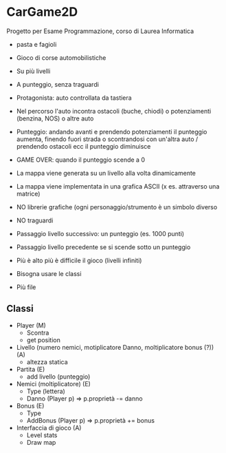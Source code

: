 # CarGame2D

Progetto per Esame Programmazione, corso di Laurea Informatica

- pasta e fagioli
- Gioco di corse automobilistiche
- Su più livelli
- A punteggio, senza traguardi
- Protagonista: auto controllata da tastiera
- Nel percorso l'auto incontra ostacoli (buche, chiodi) o potenziamenti (benzina, NOS) o altre auto
- Punteggio: andando avanti e prendendo potenziamenti il punteggio aumenta, finendo fuori strada o scontrandosi con un'altra auto / prendendo ostacoli ecc il punteggio diminuisce
- GAME OVER: quando il punteggio scende a 0
- La mappa viene generata su un livello alla volta dinamicamente
- La mappa viene implementata in una grafica ASCII (x es. attraverso una matrice)
- NO librerie grafiche (ogni personaggio/strumento è un simbolo diverso
- NO traguardi
- Passaggio livello successivo: un punteggio (es. 1000 punti)
- Passaggio livello precedente se si scende sotto un punteggio
- Più è alto più è difficile il gioco (livelli infiniti)

- Bisogna usare le classi
- Più file

## Classi

- Player (M)
  - Scontra
  - get position
- Livello (numero nemici, motiplicatore Danno, moltiplicatore bonus (?)) (A)
  - altezza statica
- Partita (E)
  - add livello (punteggio)
- Nemici (moltiplicatore) (E)
  - Type (lettera)
  - Danno (Player p) => p.proprietà -= danno
- Bonus (E)
  - Type
  - AddBonus (Player p) => p.proprietà += bonus
- Interfaccia di gioco (A)
  - Level stats
  - Draw map
